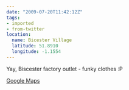 ```yaml
---
date: "2009-07-20T11:42:12Z"
tags:
- imported
- from-twitter
location:
  name: Bicester Village
  latitude: 51.8910
  longitude: -1.1554
---
```

Yay, Biscester factory outlet - funky clothes :P

[Google Maps](https://maps.google.com/?q=51.8910%2C-1.1554)
